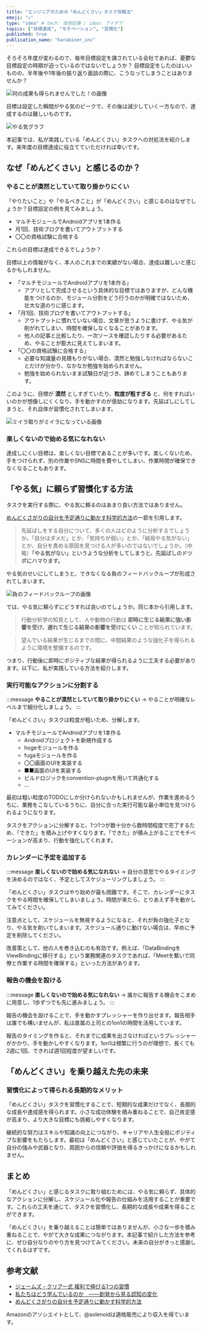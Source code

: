 ```yaml
---
title: "エンジニアのための「めんどくさい」タスク攻略法"
emoji: "☑️"
type: "idea" # tech: 技術記事 / idea: アイデア
topics: ["目標達成", "モチベーション", "習慣化"]
published: true
publication_name: "karabiner_inc"
---
```


そろそろ年度が変わるので、毎年目標設定を課されている会社であれば、憂鬱な目標設定の時期が迫っているのではないでしょうか？
目標設定をしたのはいいものの、半年後や1年後の振り返り面談の際に、こうなってしまうことはありませんか？

![何の成果も得られませんでした！の画像](/images/3b24a8e0df2982/nannoseikamo_eraremasenndesita.png)

目標は設定した瞬間がやる気のピークで、その後は減少していく一方なので、達成するのは難しいものです。

![やる気グラフ](/images/3b24a8e0df2982/motivation-graph.png)

本記事では、私が実践している「めんどくさい」タスクへの対処法を紹介します。来年度の目標達成に役立てていただければ幸いです。

## なぜ「めんどくさい」と感じるのか？
### やることが漠然としていて取り掛かりにくい
「やりたいこと」や「やるべきこと」が「めんどくさい」と感じるのはなぜでしょうか？目標設定の例を見てみましょう。

- マルチモジュールでAndroidアプリを1本作る
- 月1回、技術ブログを書いてアウトプットする
- 〇〇の資格試験に合格する

これらの目標は達成できるでしょうか？

目標以上の情報がなく、本人のこれまでの実績がない場合、達成は難しいと感じるかもしれません。

- 「マルチモジュールでAndroidアプリを1本作る」
  - アプリとして完成させるという具体的な目標ではありますが、どんな機能をつけるのか、モジュール分割をどう行うのかが明確ではないため、壮大な道のりに感じます。
- 「月1回、技術ブログを書いてアウトプットする」
  - アウトプットに慣れていない場合、文章が思うように書けず、やる気が削がれてしまい、時間を確保しなくなることがあります。
  - 他人の記事と比較したり、一次ソースを確認したりする必要があるため、やることが膨大に見えてしまいます。
- 「〇〇の資格試験に合格する」
  - 必要な知識量の見積もりがない場合、漠然と勉強しなければならないことだけが分かり、なかなか勉強を始められません。
  - 勉強を始められないまま試験日が近づき、諦めてしまうこともあります。

このように、目標が **漠然** としすぎていたり、**粒度が粗すぎる** と、何をすればいいのかが想像しにくくなり、手を動かすのが億劫になります。先延ばしにしてしまうと、それ自体が習慣化されてしまいます。

![ミイラ取りがミイラになっている画像](/images/3b24a8e0df2982/mummy_hunter.webp)

### 楽しくないので始める気になれない
達成しにくい目標は、楽しくない目標であることが多いです。楽しくないため、手をつけられず、別の作業やSNSに時間を費やしてしまい、作業時間が確保できなくなることもあります。

## 「やる気」に頼らず習慣化する方法
タスクを実行する際に、やる気に頼るのはあまり良い方法ではありません。

[めんどくさがりの自分を予定通りに動かす科学的方法](https://amzn.to/4c1qbzZ)の一節を引用します。

> 先延ばしをする自分について、多くの人はどのように分析するでしょうか。「自分はダメだ」とか、「気持ちが弱い」とか、「結局やる気がない」とか、自分を責める原因を見つける人が多いのではないでしょうか。（中略）**「やる気がない」というような分析をしてしまうと、先延ばしのドツボにハマります。**

やる気のせいにしてしまうと、できなくなる負のフィードバックループが形成されてしまいます。

![負のフィードバックループの画像](/images/3b24a8e0df2982/negative-feedback-loop.png)

では、やる気に頼らずにどうすれば良いのでしょうか。同じ本から引用します。

> 行動分析学の知見として、人や動物の行動は **即時に生じる結果に強い影響を受け、遅れて生じる結果の影響を受けにくい** ことが知られています。

> 望んでいる結果が生じるまでの間に、中間結果のような強化子を得られるように環境を整備するのです。

つまり、行動後に即時にポジティブな結果が得られるように工夫する必要があります。以下に、私が実践している方法を紹介します。

### 実行可能なアクションに分割する

:::message
**やることが漠然としていて取り掛かりにくい** 
→ やることが明確なレベルまで細分化しましょう。
:::

「めんどくさい」タスクは粒度が粗いため、分解します。

- マルチモジュールでAndroidアプリを1本作る
  - Androidプロジェクトを新規作成する
  - hogeモジュールを作る
  - fugaモジュールを作る
  - 〇〇画面のUIを実装する
  - ■■画面のUIを実装する
  - ビルドロジックをconvention-pluginを用いて共通化する
  - ...

最初は粗い粒度のTODOにしか分けられないかもしれませんが、作業を進めるうちに、業務をこなしているうちに、自分に合った実行可能な最小単位を見つけられるようになります。

タスクをアクションに分解すると、1つ1つが数十分から数時間程度で完了するため、「できた」を積み上げやすくなります。「できた」が積み上がることでモチベーションが高まり、行動を強化してくれます。

### カレンダーに予定を追加する

:::message
**楽しくないので始める気になれない**
→ 自分の意思でやるタイミングを決めるのではなく、予定としてスケジューリングしましょう。
:::

「めんどくさい」タスクはやり始めが最も困難です。そこで、カレンダーにタスクをやる時間を確保してしまいましょう。時間が来たら、とりあえず手を動かしてみてください。

注意点として、スケジュールを無視するようになると、それが負の強化子となり、やる気を削いでしまいます。スケジュール通りに動けない場合は、早めに予定を削除してください。

改善策として、他の人を巻き込むのも有効です。例えば、「DataBindingをViewBindingに移行する」という業務関連のタスクであれば、「Meetを繋いで同僚と作業する時間を確保する」といった方法があります。

### 報告の機会を設ける

:::message
**楽しくないので始める気になれない**
→ 誰かに報告する機会をこまめに用意し、1歩ずつでも先に進みましょう。
:::

報告の機会を設けることで、手を動かすプレッシャーを作り出せます。報告相手は誰でも構いませんが、私は直属の上司との1on1の時間を活用しています。

報告のタイミングを作ると、それまでに成果を出さなければというプレッシャーがかかり、手を動かしやすくなります。1on1は頻繁に行うのが理想で、長くても2週に1回、できれば週1回程度が望ましいです。

## 「めんどくさい」を乗り越えた先の未来
### 習慣化によって得られる長期的なメリット

「めんどくさい」タスクを習慣化することで、短期的な成果だけでなく、長期的な成長や達成感を得られます。小さな成功体験を積み重ねることで、自己肯定感が高まり、より大きな目標にも挑戦しやすくなります。

継続的な努力はスキルや知識の向上につながり、キャリアや人生全般にポジティブな影響をもたらします。最初は「めんどくさい」と感じていたことが、やがて自分の強みや武器となり、周囲からの信頼や評価を得るきっかけになるかもしれません。

## まとめ

「めんどくさい」と感じるタスクに取り組むためには、やる気に頼らず、具体的なアクションに分解し、スケジュール化や報告の仕組みを活用することが重要です。これらの工夫を通じて、タスクを習慣化し、長期的な成長や成果を得ることができます。

「めんどくさい」を乗り越えることは簡単ではありませんが、小さな一歩を積み重ねることで、やがて大きな成果につながります。本記事で紹介した方法を参考に、ぜひ自分なりのやり方を見つけてみてください。未来の自分がきっと感謝してくれるはずです。

## 参考文献
- [ジェームズ・クリアー式 複利で伸びる1つの習慣](https://amzn.to/4bSAy9i)
- [私たちはどう学んでいるのか　――創発から見る認知の変化](https://amzn.to/41YSYRk)
- [めんどくさがりの自分を予定通りに動かす科学的方法](https://amzn.to/4c1qbzZ)

Amazonのアソシエイトとして、@solenoidは適格販売により収入を得ています。